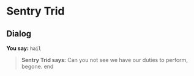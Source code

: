 # Sentry Trid
## Dialog

**You say:** `hail`



>**Sentry Trid says:** Can you not see we have our duties to perform, begone.
end
